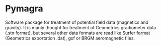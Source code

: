 # Pymagra

Software package for treatment of potential field data (magnetics and gravity).
It is manly thought for treatment of Geometrics gradiometer data (.stn format), but several other data formats are read like Surfer format (Geometrics exportation .dat), gxf or BRGM aeromagnetic files.
